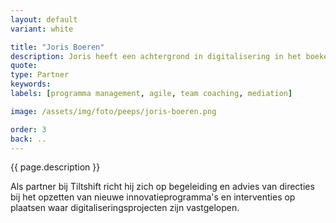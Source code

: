```yaml
---
layout: default
variant: white

title: "Joris Boeren"
description: Joris heeft een achtergrond in digitalisering in het boekenvak en digitale uitgeverij. Hij heeft zich hierna gespecialiseerd in begeleiding van Agile projecten en programmamanagement bij grootschalige IT projecten en de digitale transitie van complexe organisaties als Schiphol, Vodafone en de gemeente Amsterdam.
quote: 
type: Partner
keywords:
labels: [programma management, agile, team coaching, mediation]

image: /assets/img/foto/peeps/joris-boeren.png

order: 3
back: ..
---
```

{{ page.description }}

Als partner bij Tiltshift richt hij zich op begeleiding en advies van directies bij het opzetten van nieuwe innovatieprogramma's en interventies op plaatsen waar digitaliseringsprojecten zijn vastgelopen.
